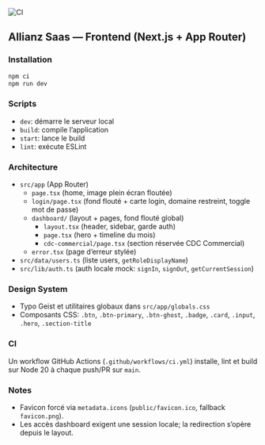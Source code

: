 ![CI](https://github.com/nonodu13009/allianzsaas/actions/workflows/ci.yml/badge.svg)

## Allianz Saas — Frontend (Next.js + App Router)

### Installation
```bash
npm ci
npm run dev
```

### Scripts
- `dev`: démarre le serveur local
- `build`: compile l’application
- `start`: lance le build
- `lint`: exécute ESLint

### Architecture
- `src/app` (App Router)
  - `page.tsx` (home, image plein écran floutée)
  - `login/page.tsx` (fond flouté + carte login, domaine restreint, toggle mot de passe)
  - `dashboard/` (layout + pages, fond flouté global)
    - `layout.tsx` (header, sidebar, garde auth)
    - `page.tsx` (hero + timeline du mois)
    - `cdc-commercial/page.tsx` (section réservée CDC Commercial)
  - `error.tsx` (page d’erreur stylée)
- `src/data/users.ts` (liste users, `getRoleDisplayName`)
- `src/lib/auth.ts` (auth locale mock: `signIn`, `signOut`, `getCurrentSession`)

### Design System
- Typo Geist et utilitaires globaux dans `src/app/globals.css`
- Composants CSS: `.btn`, `.btn-primary`, `.btn-ghost`, `.badge`, `.card`, `.input`, `.hero`, `.section-title`

### CI
Un workflow GitHub Actions (`.github/workflows/ci.yml`) installe, lint et build sur Node 20 à chaque push/PR sur `main`.

### Notes
- Favicon forcé via `metadata.icons` (`public/favicon.ico`, fallback `favicon.png`).
- Les accès dashboard exigent une session locale; la redirection s’opère depuis le layout.
